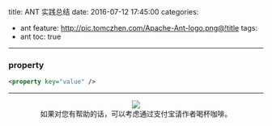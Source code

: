 title: ANT 实践总结
date: 2016-07-12 17:45:00
categories: 
  - ant
feature: http://pic.tomczhen.com/Apache-Ant-logo.png@!title
tags: 
  - ant
toc: true
---
<h3 id ="property">property</h3>

```xml
<property key="value" />
```

---

<div align="center">

![](http://pic.tomczhen.com/alipay_QR.png)<br/>
如果对您有帮助的话，可以考虑通过支付宝请作者喝杯咖啡。

</div>
